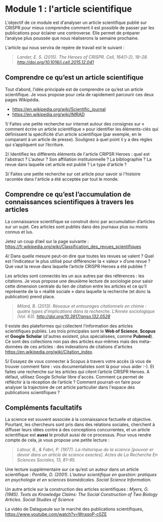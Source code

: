 # Module 1 : l'article scientifique

L’objectif de ce module est d'analyser un article scientifique publié sur CRISPR pour mieux comprendre comment il est possible de passer par les publications pour éclairer une controverse. Elle permet de préparer l’analyse plus poussée que nous réaliserons la semaine prochaine.

L’article qui nous servira de repère de travail est le suivant : 

> *Lander, E. S. (2015). The Heroes of CRISPR. Cell, 164(1-2), 18–28. http://doi.org/10.1016/j.cell.2015.12.041*

## Comprendre ce qu’est un article scientifique

Tout d’abord, l’idée principale est de comprendre ce qu’est un article scientifique. Je vous propose pour cela de rapidement parcourir ces deux pages Wikipédia. 

- https://en.wikipedia.org/wiki/Scientific_journal
- https://en.wikipedia.org/wiki/IMRAD 

1/ Faites une petite recherche sur internet autour des consignes sur « comment écrire un article scientifique » pour identifier les éléments-clés qui définissent la spécificité d’un article scientifique (par exemple, en le comparant à un article de presse). Soulignez à quel point il y a des règles qui s’appliquent sur l’écriture.

2/ Identifiez les différents éléments de l'article CRIPSR Heroes : quel est l'abstract ? L'auteur ? Son affiliation instituionnelle ? La bibliographie ? La revue dans laquelle cet article est publié ? Le type d'article ?

3/ Faites une petite recherche sur cet article pour savoir si l'histoire racontée dans l'article a été acceptée par tout le monde. 


## Comprendre ce qu’est l’accumulation de connaissances scientifiques à travers les articles

La connaissance scientifique se construit donc par accumulation d’articles sur un sujet. Ces articles sont publiés dans des journaux plus ou moins connus et lus. 

Jetez un coup d’œil sur la page suivante : https://fr.wikipedia.org/wiki/Classification_des_revues_scientifiques

4/ Dans quelle mesure peut-on dire que toutes les revues se valent ? Quel est l’indicateur le plus utilisé pour différencier la « valeur » d’une revue ? Que vaut la revue dans laquelle l’article CRISPR Heroes a été publiée ?

Les articles  sont connectés les un aux autres par des références : les citations. Je vous propose une deuxième lecture de sociologie pour saisir cette dimension centrale du lien de citation entre les articles et ce qu’il représente de la « réalité sociale » dans laquelle la recherche (et donc la publication) prend place.

> *Milard, B. (2013). Réseaux et entourages citationnels en chimie : quatre types d’implications dans la recherche. L’Année sociologique (Vol. 63). http://doi.org/10.3917/anso.132.0528*

Il existe des plateformes qui collectent l’information des articles scientifiques publiés. Les trois principales sont le **Web of Science**, **Scopus** et **Google Scholar** (d'autres existent, plus spécialisées, comme **Pubmed**). Ce sont des collections non pas des articles eux-mêmes mais des méta-données de ces articles : des indexations de citations d'articles https://en.wikipedia.org/wiki/Citation_index.

5/ Essayez de vous connecter à Scopus à travers votre accès (à vous de trouver comment faire : vos documentalistes sont là pour vous aider :-). Et faites une recherche sur les articles qui citent l’article CRISPR Heroes. A défaut, utilisez Google Scholar libre d'accès. Comment ça permet de réfléchir à la réception de l’article ? Comment pourrait-on faire pour analyser la trajectoire de cet article particulier dans l'espace des publications scientifiques ?

## Compléments facultatifs

La science est souvent associée à la connaissance factuelle et objective. Pourtant, les chercheurs sont pris dans des relations sociales, cherchent à diffuser leurs idées contre à des conceptions concurrentes, et un article scientifique est **aussi** le produit aussi de ce processus. Pour vous rendre compte de cela, je vous propose une petite lecture : 

> *Latour, B., & Fabri, P. (1977). La rhétorique de la science [pouvoir er devoir dans un article de science exactes]. Actes de La Recherche En Sciences Sociales, 13, 81–95.*

Une lecture supplémentaire sur ce qu’est un auteur dans un article scientifique :  *Pontille, D. (2001). L’auteur scientifique en question: pratiques en psychologie et en sciences biomédicales. Social Science Information.*

Un autre article sur la construction des articles scientifiques : *Myers, G. (1985). Texts as Knowledge Claims: The Social Construction of Two Biology Articles. Social Studies of Science*

La vidéo de Datagueule sur le marché des publications scientifiques, https://www.youtube.com/watch?v=WnxqoP-c0ZE
